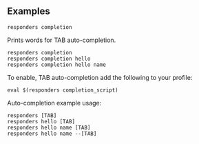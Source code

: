 ## Examples

    responders completion

Prints words for TAB auto-completion.

    responders completion
    responders completion hello
    responders completion hello name

To enable, TAB auto-completion add the following to your profile:

    eval $(responders completion_script)

Auto-completion example usage:

    responders [TAB]
    responders hello [TAB]
    responders hello name [TAB]
    responders hello name --[TAB]
